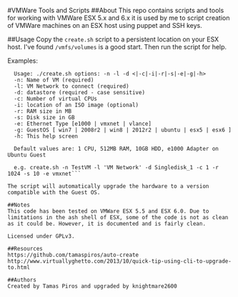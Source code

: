 #VMWare Tools and Scripts
##About
This repo contains scripts and tools for working with VMWare ESX 5.x and 6.x it is used by me to script creation of VMWare machines on an ESX host using puppet and SSH keys.

##Usage
Copy the `create.sh` script to a persistent location on your ESX host. I've found `/vmfs/volumes` is a good start. Then run the script for help.

Examples:

```  Script for automatic Virtual Machine creation for ESX
  Usage: ./create.sh options: -n -l -d <|-c|-i|-r|-s|-e|-g|-h>
  -n: Name of VM (required)
  -l: VM Network to connect (required)
  -d: datastore (required - case sensitive)
  -c: Number of virtual CPUs
  -i: location of an ISO image (optional)
  -r: RAM size in MB
  -s: Disk size in GB
  -e: Ethernet Type [e1000 | vmxnet | vlance]
  -g: GuestOS [ win7 | 2008r2 | win8 | 2012r2 | ubuntu | esx5 | esx6 ]
  -h: This help screen

  Default values are: 1 CPU, 512MB RAM, 10GB HDD, e1000 Adapter on Ubuntu Guest

  e.g. create.sh -n TestVM -l 'VM Network' -d Singledisk_1 -c 1 -r 1024 -s 10 -e vmxnet```

The script will automatically upgrade the hardware to a version compatible with the Guest OS.

##Notes
This code has been tested on VMWare ESX 5.5 and ESX 6.0. Due to limitations in the ash shell of ESX, some of the code is not as clean as it could be. However, it is documented and is fairly clean.

Licensed under GPLv3.

##Resources
https://github.com/tamaspiros/auto-create
http://www.virtuallyghetto.com/2013/10/quick-tip-using-cli-to-upgrade-to.html

##Authors
Created by Tamas Piros and upgraded by knightmare2600
